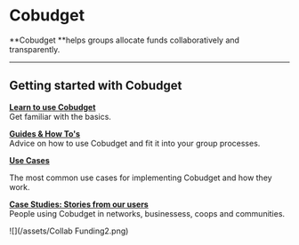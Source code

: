 # Cobudget

**Cobudget **helps groups allocate funds collaboratively and transparently.

---

## Getting started with Cobudget

[**Learn to use Cobudget**](https://greaterthan.gitbooks.io/greaterthan-s-guide-to-collaborative-finance/content/learn-how-to-use-cobudget.html)  
Get familiar with the basics.

[**Guides & How To's**](https://greaterthan.gitbooks.io/greaterthan-s-guide-to-collaborative-finance/content/guides-and-how-to.html)  
Advice on how to use Cobudget and fit it into your group processes.

[**Use Cases**](https://greaterthan.gitbooks.io/greaterthan-s-guide-to-collaborative-finance/content/case-studies-and-user-stories.html)

The most common use cases for implementing Cobudget and how they work. 

[**Case Studies: Stories from our users**](https://greaterthan.gitbooks.io/greaterthan-s-guide-to-collaborative-finance/content/case-studies.html)  
People using Cobudget in networks, businessess, coops and communities.

![](/assets/Collab Funding2.png)

